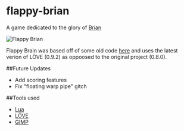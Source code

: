 # flappy-brian
A game dedicated to the glory of [Brian](http://briangatto.party)

![Flappy Brian](http://i.imgur.com/mtTMJan.png)

Flappy Brain was based off of some old code [here](https://github.com/whatever1992/flappy-bird) and uses the latest verion of LÖVE (0.9.2) as oppoosed to the original project (0.8.0).

##Future Updates
* Add scoring features
* Fix "floating warp pipe" gitch

##Tools used
* [Lua](http://www.lua.org)
* [LÖVE](https://love2d.org/)
* [GIMP](http://www.gimp.org/)
